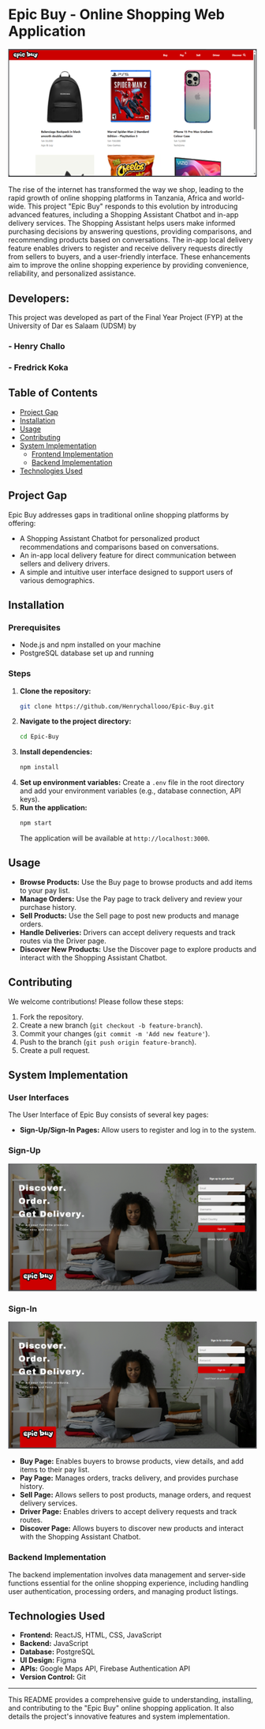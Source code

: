 
# Epic Buy - Online Shopping Web Application

![Buy page](UI-screenshots/1.png)

The rise of the internet has transformed the way we shop, leading to the rapid growth of online shopping platforms in Tanzania, Africa and world-wide. This project "Epic Buy" responds to this evolution by introducing advanced features, including a Shopping Assistant Chatbot and in-app delivery services. The Shopping Assistant helps users make informed purchasing decisions by answering questions, providing comparisons, and recommending products based on conversations. The in-app local delivery feature enables drivers to register and receive delivery requests directly from sellers to buyers, and a user-friendly interface. These enhancements aim to improve the online shopping experience by providing convenience, reliability, and personalized assistance.

## Developers:
This project was developed as part of the Final Year Project (FYP) at the University of Dar es Salaam (UDSM) by 
### - Henry Challo
### - Fredrick Koka

## Table of Contents
- [Project Gap](#project-gap)
- [Installation](#installation)
- [Usage](#usage)
- [Contributing](#contributing)
- [System Implementation](#system-implementation)
  - [Frontend Implementation](#frontend-implementation)
  - [Backend Implementation](#backend-implementation)
- [Technologies Used](#technologies-used)


## Project Gap
Epic Buy addresses gaps in traditional online shopping platforms by offering:
- A Shopping Assistant Chatbot for personalized product recommendations and comparisons based on conversations.
- An in-app local delivery feature for direct communication between sellers and delivery drivers.
- A simple and intuitive user interface designed to support users of various demographics.

## Installation

### Prerequisites
- Node.js and npm installed on your machine
- PostgreSQL database set up and running

### Steps
1. **Clone the repository:**
   ```bash
   git clone https://github.com/Henrychallooo/Epic-Buy.git
   ```
2. **Navigate to the project directory:**
   ```bash
   cd Epic-Buy
   ```
3. **Install dependencies:**
   ```bash
   npm install
   ```
4. **Set up environment variables:** Create a `.env` file in the root directory and add your environment variables (e.g., database connection, API keys).
5. **Run the application:**
   ```bash
   npm start
   ```
   The application will be available at `http://localhost:3000`.

## Usage
- **Browse Products:** Use the Buy page to browse products and add items to your pay list.
- **Manage Orders:** Use the Pay page to track delivery and review your purchase history.
- **Sell Products:** Use the Sell page to post new products and manage orders.
- **Handle Deliveries:** Drivers can accept delivery requests and track routes via the Driver page.
- **Discover New Products:** Use the Discover page to explore products and interact with the Shopping Assistant Chatbot.

## Contributing
We welcome contributions! Please follow these steps:
1. Fork the repository.
2. Create a new branch (`git checkout -b feature-branch`).
3. Commit your changes (`git commit -m 'Add new feature'`).
4. Push to the branch (`git push origin feature-branch`).
5. Create a pull request.


## System Implementation

### User Interfaces
The User Interface of Epic Buy consists of several key pages:
- **Sign-Up/Sign-In Pages:** Allow users to register and log in to the system.

### Sign-Up  
![EpicBuy](UI-screenshots/2.png)

### Sign-In
![EpicBuy](UI-screenshots/3.png)
- **Buy Page:** Enables buyers to browse products, view details, and add items to their pay list.
- **Pay Page:** Manages orders, tracks delivery, and provides purchase history.
- **Sell Page:** Allows sellers to post products, manage orders, and request delivery services.
- **Driver Page:** Enables drivers to accept delivery requests and track routes.
- **Discover Page:** Allows buyers to discover new products and interact with the Shopping Assistant Chatbot.

### Backend Implementation
The backend implementation involves data management and server-side functions essential for the online shopping experience, including handling user authentication, processing orders, and managing product listings.

## Technologies Used
- **Frontend:** ReactJS, HTML, CSS, JavaScript
- **Backend:** JavaScript
- **Database:** PostgreSQL
- **UI Design:** Figma
- **APIs:** Google Maps API, Firebase Authentication API
- **Version Control:** Git


---

This README provides a comprehensive guide to understanding, installing, and contributing to the "Epic Buy" online shopping application. It also details the project's innovative features and system implementation.
